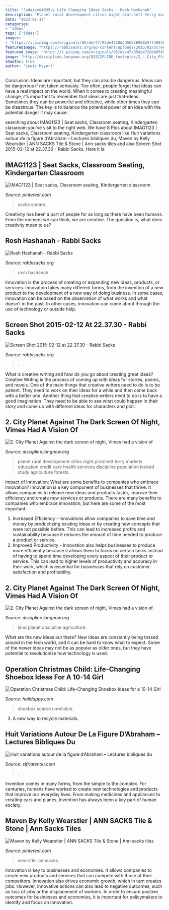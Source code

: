 ```yaml
---
title: "Judaism&#039;s Life Changing Ideas Sacks - Rosh Hashanah"
description: "Planet rural development cities night pratchett terry markets education credit care health services discipline population looked study agriculture forests"
date: "2023-01-17"
categories:
- "ideas"
tags: ["ideas"]
images:
- "https://i.pinimg.com/originals/95/de/47/95de4728d4d56528908e5ff408485f17.jpg"
featuredImage: "https://rabbisacks.org/wp-content/uploads/2015/02/Screen-Shot-2015-02-12-at-22.37.30.png"
featured_image: "https://i.pinimg.com/originals/95/de/47/95de4728d4d56528908e5ff408485f17.jpg"
image: "http://discipline.longnow.org/DISCIPLINE_footnotes/2_-_City_Planet_files/shapeimage_11.png"
ShowToc: true
author: "Lewis Mayert"
---
```



Conclusion: Ideas are important, but they can also be dangerous.
Ideas can be dangerous if not taken seriously. Too often, people forget that ideas can have a real impact on the world. When it comes to creating meaningful change, it’s important to remember that ideas are just that-ideas. Sometimes they can be powerful and effective, while other times they can be disastrous. The key is to balance the potential power of an idea with the potential danger it may cause.

	

		
searching about IMAG1123 | Seat sacks, Classroom seating, Kindergarten classroom you've visit to the right web. We have 8 Pics about IMAG1123 | Seat sacks, Classroom seating, Kindergarten classroom like Huit variations autour de la figure d’Abraham – Lectures bibliques du, Maven by Kelly Wearstler | ANN SACKS Tile &amp; Stone | Ann sacks tiles and also Screen Shot 2015-02-12 at 22.37.30 - Rabbi Sacks. Here it is:
		
    
## IMAG1123 | Seat Sacks, Classroom Seating, Kindergarten Classroom

<img loading=lazy src="https://i.pinimg.com/originals/95/de/47/95de4728d4d56528908e5ff408485f17.jpg" onerror="this.onerror=null;this.src='https://tse2.mm.bing.net/th?id=OIP.Kn6_6HBnyXocWzNyev8cCQHaEg&amp;pid=15.1';" alt="IMAG1123 | Seat sacks, Classroom seating, Kindergarten classroom">

_Source: pinterest.com_

>sacks spears. 

	

Creativity has been a part of people for as long as there have been humans. From the moment we can think, we are creative. The question is, what does creativity mean to us?

    
## Rosh Hashanah - Rabbi Sacks

<img loading=lazy src="https://rabbisacks.org/wp-content/uploads/2013/10/Rosh-Hashanah-178x300.jpg" onerror="this.onerror=null;this.src='https://tse3.mm.bing.net/th?id=OIP.QbIZxZo2X5QZ6loUHKrEgQAAAA&amp;pid=15.1';" alt="Rosh Hashanah - Rabbi Sacks">

_Source: rabbisacks.org_

>rosh hashanah. 

	

Innovation is the process of creating or expanding new ideas, products, or services. Innovation takes many different forms, from the invention of a new product to the development of a new way of doing business. In some cases, innovation can be based on the observation of what works and what doesn’t in the past. In other cases, innovation can come about through the use of technology or outside help.

    
## Screen Shot 2015-02-12 At 22.37.30 - Rabbi Sacks

<img loading=lazy src="https://rabbisacks.org/wp-content/uploads/2015/02/Screen-Shot-2015-02-12-at-22.37.30.png" onerror="this.onerror=null;this.src='https://tse1.mm.bing.net/th?id=OIP.Tbo1zfQzAAd-Kh3977bDZQHaDw&amp;pid=15.1';" alt="Screen Shot 2015-02-12 at 22.37.30 - Rabbi Sacks">

_Source: rabbisacks.org_

>. 

	

What is creative writing and how do you go about creating great ideas?
Creative Writing is the process of coming up with ideas for stories, poems, and novels. One of the main things that creative writers need to do is to be patient. They need to work on their ideas for a while and then come back with a better one. Another thing that creative writers need to do is to have a good imagination. They need to be able to see what could happen in their story and come up with different ideas for characters and plot.

    
## 2. City Planet Against The Dark Screen Of Night, Vimes Had A Vision Of

<img loading=lazy src="http://discipline.longnow.org/DISCIPLINE_footnotes/2_-_City_Planet_files/shapeimage_11.png" onerror="this.onerror=null;this.src='https://tse4.mm.bing.net/th?id=OIP.5WoJShdqzszOite87cHVoQHaA0&amp;pid=15.1';" alt="2. City Planet Against the dark screen of night, Vimes had a vision of">

_Source: discipline.longnow.org_

>planet rural development cities night pratchett terry markets education credit care health services discipline population looked study agriculture forests. 

	

Impact of Innovation: What are some benefits to companies who embrace innovation?
Innovation is a key component of businesses that thrive. It allows companies to release new ideas and products faster, improve their efficiency and create new services or products. There are many benefits to companies who embrace innovation, but here are some of the most important: 
1. Increased Efficiency - Innovations allow companies to save time and money by productizing existing ideas or by creating new concepts that were not possible before. This can lead to increased profits and sustainability because it reduces the amount of time needed to produce a product or service. 
2. Improved Productivity - Innovation also helps businesses to produce more efficiently because it allows them to focus on certain tasks instead of having to spend time developing every aspect of their product or service. This can lead to higher levels of productivity and accuracy in their work, which is essential for businesses that rely on customer satisfaction and profitability.

    
## 2. City Planet Against The Dark Screen Of Night, Vimes Had A Vision Of

<img loading=lazy src="http://discipline.longnow.org/DISCIPLINE_footnotes/2_-_City_Planet_files/shapeimage_25.png" onerror="this.onerror=null;this.src='https://tse1.mm.bing.net/th?id=OIP.xW-zZxN1wXBnVHy9r0sP5wHaA0&amp;pid=15.1';" alt="2. City Planet Against the dark screen of night, Vimes had a vision of">

_Source: discipline.longnow.org_

>land planet discipline agriculture. 

	

What are the new ideas out there?
New ideas are constantly being tossed around in the tech world, and it can be hard to know what to expect. Some of the newer ideas may not be as popular as older ones, but they have potential to revolutionize how technology is used.

    
## Operation Christmas Child: Life-Changing Shoebox Ideas For A 10-14 Girl

<img loading=lazy src="https://images.saymedia-content.com/.image/t_share/MTc1MDEzMjA2NDI2NTkzMDAw/operation-christmas-child-shoebox-girl-10-14.jpg" onerror="this.onerror=null;this.src='https://tse2.mm.bing.net/th?id=OIP.XIkw07UhROFNgSjtUld0KQHaE8&amp;pid=15.1';" alt="Operation Christmas Child: Life-Changing Shoebox Ideas for a 10-14 Girl">

_Source: holidappy.com_

>shoebox scarce unreliable. 

	

3. A new way to recycle materials.

    
## Huit Variations Autour De La Figure D’Abraham – Lectures Bibliques Du

<img loading=lazy src="https://sifriatenouhome.files.wordpress.com/2021/04/sackscouvertures.jpg?w=2048" onerror="this.onerror=null;this.src='https://tse2.mm.bing.net/th?id=OIP.o8RcwQXd5T2XWXIjuopXVQHaCv&amp;pid=15.1';" alt="Huit variations autour de la figure d’Abraham – Lectures bibliques du">

_Source: sifriatenou.com_

>. 

	

Invention comes in many forms, from the simple to the complex. For centuries, humans have worked to create new technologies and products that improve our everyday lives. From making medicines and appliances to creating cars and planes, invention has always been a key part of human society.

    
## Maven By Kelly Wearstler | ANN SACKS Tile &amp; Stone | Ann Sacks Tiles

<img loading=lazy src="https://i.pinimg.com/originals/9a/3d/30/9a3d30beabf0b8e6b8c7c75cd49e5979.jpg" onerror="this.onerror=null;this.src='https://tse1.mm.bing.net/th?id=OIP.XVyEekUyKq5Uz8m7_qN_uwHaDd&amp;pid=15.1';" alt="Maven by Kelly Wearstler | ANN SACKS Tile &amp; Stone | Ann sacks tiles">

_Source: pinterest.com_

>wearstler annsacks. 

	

Innovation is key to businesses and economies. It allows companies to create new products and services that can compete with those of their competitors. Innovation also drives economic growth, which in turn creates jobs. However, innovative actions can also lead to negative outcomes, such as loss of jobs or the displacement of workers. In order to ensure positive outcomes for businesses and economies, it is important for policymakers to identify and focus on innovation.

